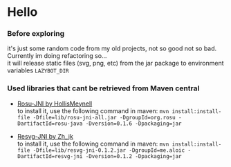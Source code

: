 # Hello

### Before exploring

it's just some random code from my old projects, not so good not so bad. Currently im doing refactoring so...</br>
it will release static files (svg, png, etc) from the jar package to environment variables `LAZYBOT_DIR`


### Used libraries that cant be retrieved from Maven central

* [Rosu-JNI by HollisMeynell](https://github.com/HollisMeynell)</br>
    to install it, use the following command in maven:
  ```mvn install:install-file -Dfile=lib/rosu-jni-all.jar -DgroupId=org.rosu -DartifactId=rosu-java -Dversion=0.1.6 -Dpackaging=jar```

* [Resvg-JNI by Zh_jk](hhttps://github.com/fantasyzhjk)</br>
    to install it, use the following command in maven:
```mvn install:install-file -Dfile=lib/resvg-jni-0.1.2.jar -DgroupId=me.aloic -DartifactId=resvg-jni -Dversion=0.1.2 -Dpackaging=jar```



